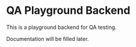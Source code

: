 # QA Playground Backend

This is a playground backend for QA testing.

Documentation will be filled later.
